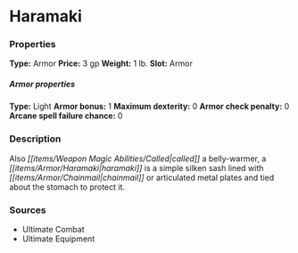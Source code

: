 ﻿---
Title: "Haramaki"
Type: "Armor"
Price: "3 gp"
Weight: "1 lb."
Slot: "Armor"
Armor properties Type: "Light"
Armor bonus: "1"
Maximum dexterity: "0"
Armor check penalty: "0"
Arcane spell failure chance: "0"
Description: |
  "Also called a belly-warmer, a haramaki is a simple silken sash lined with chainmail or articulated metal plates and tied about the stomach to protect it."
Sources: "['Ultimate Combat', 'Ultimate Equipment']"
---

# Haramaki

### Properties

**Type:** Armor **Price:** 3 gp **Weight:** 1 lb. **Slot:** Armor

##### Armor properties

**Type:** Light **Armor bonus:** 1 **Maximum dexterity:** 0 **Armor check penalty:** 0 **Arcane spell failure chance:** 0

### Description

Also _[[items/Weapon Magic Abilities/Called|called]]_ a belly-warmer, a _[[items/Armor/Haramaki|haramaki]]_ is a simple silken sash lined with _[[items/Armor/Chainmail|chainmail]]_ or articulated metal plates and tied about the stomach to protect it.

### Sources

* Ultimate Combat
* Ultimate Equipment